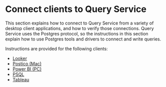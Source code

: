 # Connect clients to Query Service

This section explains how to connect to Query Service from a variety of desktop client applications, and how to verify those connections. Query Service uses the Postgres protocol, so the instructions in this section explain how to use Postgres tools and drivers to connect and write queries.

Instructions are provided for the following clients:

- [Looker](qs-clients-looker.md)
- [Postico (Mac)](qs-clients-postico.md)
- [Power BI (PC)](qs-clients-powerbi.md)
- [PSQL](qs-clients-psql.md)
- [Tableau](qs-clients-tableau.md)
